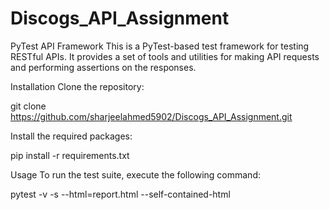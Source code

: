 # Discogs_API_Assignment

PyTest API Framework
This is a PyTest-based test framework for testing RESTful APIs. It provides a set of tools and utilities for making API requests and performing assertions on the responses.

Installation
Clone the repository:

git clone https://github.com/sharjeelahmed5902/Discogs_API_Assignment.git

Install the required packages:

pip install -r requirements.txt

Usage
To run the test suite, execute the following command:

pytest -v -s --html=report.html --self-contained-html


